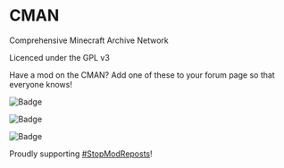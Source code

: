 # CMAN

Comprehensive Minecraft Archive Network

Licenced under the GPL v3

Have a mod on the CMAN? Add one of these to your forum page so that everyone knows!

![Badge](https://img.shields.io/badge/CMAN-Indexed-green.svg)

![Badge](https://img.shields.io/badge/CMAN-Indexed-green.svg?style=flat-square)

![Badge](https://img.shields.io/badge/CMAN-Indexed-green.svg?style=plastic)

Proudly supporting [#StopModReposts](http://www.stopmodreposts.org)!
